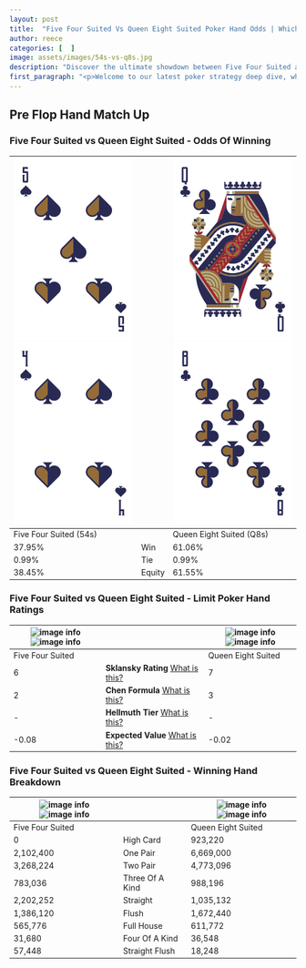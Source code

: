 ```yaml
---
layout: post
title:  "Five Four Suited Vs Queen Eight Suited Poker Hand Odds | Which Is The Better Hand In Poker? A Complete Guide"
author: reece
categories: [  ]
image: assets/images/54s-vs-q8s.jpg
description: "Discover the ultimate showdown between Five Four Suited and Queen Eight Suited in poker! Uncover the odds, strategies, and scenarios where one hand triumphs over the other. Get ready to up your poker game with this thrilling analysis."
first_paragraph: "<p>Welcome to our latest poker strategy deep dive, where we're pitting two distinct hands against each other in a high-stakes showdown: Five Four Suited vs Queen Eight Suited.</p><p>In the dynamic world of poker, every decision counts, and knowing which hand holds the upper hand is key to your success at the table.</p><p>In this article, we'll dissect these two hands, explore the scenarios where one dominates the other, and equip you with the knowledge to make strategic choices that can tip the odds in your favor.</p><p>Get ready to unravel the intriguing dynamics of these poker hands and elevate your game to new heights.</p>"
---
```




[comment]: # (sp0)

## Pre Flop Hand Match Up

<div class="table hand-ratings" markdown="1"> 



### Five Four Suited vs Queen Eight Suited - Odds Of Winning


    
| ![image info](assets/images/hand1/5.png) ![image info](assets/images/hand1/4.png) |  | ![image info](assets/images/hand2/q.png) ![image info](assets/images/hand2/8.png) |
| -------- | -------- | -------- |
| Five Four Suited (54s) |  | Queen Eight Suited (Q8s) |
| 37.95% | Win | 61.06% |
| 0.99% | Tie | 0.99% |
| 38.45% | Equity | 61.55% |




[comment]: # (sp1)



### Five Four Suited vs Queen Eight Suited - Limit Poker Hand Ratings


    
| ![image info](https://www.riverpairs.com/assets/images/hand1/5.png) ![image info](https://www.riverpairs.com/assets/images/hand1/4.png) |  | ![image info](https://www.riverpairs.com/assets/images/hand2/q.png) ![image info](https://www.riverpairs.com/assets/images/hand2/8.png) |
| -------- | -------- | -------- |
| Five Four Suited |  | Queen Eight Suited |
| 6 | **Sklansky Rating** [What is this?](/sklansky-rating-explained) | 7 |
| 2 | **Chen Formula** [What is this?](/chen-formula-explained) | 3 |
| - | **Hellmuth Tier** [What is this?](/Hellmuth-tier-explained) | - |
| -0.08 | **Expected Value** [What is this?](/expected-value-explained) | -0.02 |




[comment]: # (sp2)



### Five Four Suited vs Queen Eight Suited - Winning Hand Breakdown


    
| ![image info](https://www.riverpairs.com/assets/images/hand1/5.png) ![image info](https://www.riverpairs.com/assets/images/hand1/4.png) |  | ![image info](https://www.riverpairs.com/assets/images/hand2/q.png) ![image info](https://www.riverpairs.com/assets/images/hand2/8.png) |
| -------- | -------- | -------- |
| Five Four Suited |  | Queen Eight Suited |
| 0 | High Card | 923,220 |
| 2,102,400 | One Pair | 6,669,000 |
| 3,268,224 | Two Pair | 4,773,096 |
| 783,036 | Three Of A Kind | 988,196 |
| 2,202,252 | Straight | 1,035,132 |
| 1,386,120 | Flush | 1,672,440 |
| 565,776 | Full House | 611,772 |
| 31,680 | Four Of A Kind | 36,548 |
| 57,448 | Straight Flush | 18,248 |




[comment]: # (sp3)



</div>

[comment]: # (sp4)



[comment]: # (sp5)

